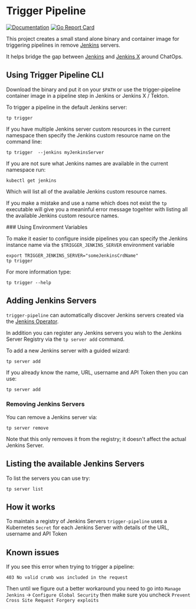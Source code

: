 # Trigger Pipeline

[![Documentation](https://godoc.org/github.com/jenkins-x-labs/trigger-pipeline?status.svg)](https://pkg.go.dev/mod/github.com/jenkins-x-labs/trigger-pipeline)
[![Go Report Card](https://goreportcard.com/badge/github.com/jenkins-x-labs/trigger-pipeline)](https://goreportcard.com/report/github.com/jenkins-x-labs/trigger-pipeline)

This project creates a small stand alone binary and container image for triggering pipelines in remove [Jenkins](https://jenkins.io/) servers.

It helps bridge the gap between [Jenkins](https://jenkins.io/) and [Jenkins X](https://jenkins-x.io/) around ChatOps.


## Using Trigger Pipeline CLI

Download the binary and put it on your `$PATH` or use the trigger-pipeline container image in a pipeline step in Jenkins or Jenkins X / Tekton.

To trigger a pipeline in the default Jenkins server:

``` 
tp trigger
```

If you have multiple Jenkins server custom resources in the current namespace then specify the Jenkins custom resource name on the command line:

``` 
tp trigger  --jenkins myJenkinsServer
```

If you are not sure what Jenkins names are available in the current namespace run:

``` 
kubectl get jenkins
```

Which will list all of the available Jenkins custom resource names.

If you make a mistake and use a name which does not exist the `tp` executable will give you a meaninful error message togehter with listing all the available Jenkins custom resource names.


### Using Environment Variables

To make it easier to configure inside pipelines you can specify the Jenkins instance name via the `$TRIGGER_JENKINS_SERVER` environment variable

```   
export TRIGGER_JENKINS_SERVER="someJenkinsCrdName"
tp trigger
```
 
For more information type: 

``` 
tp trigger --help
```       

## Adding Jenkins Servers

`trigger-pipeline` can automatically discover Jenkins servers created via the [Jenkins Operator](https://jenkinsci.github.io/kubernetes-operator/).

In addition you can register any Jenkins servers you wish to the Jenkins Server Registry via the `tp server add` command.

To add a new Jenkins server with a guided wizard:

```
tp server add 
```

If you already know the name, URL, username and API Token then you can use:

```
tp server add 
```

### Removing Jenkins Servers

You can remove a Jenkins server via:

``` 
tp server remove
```

Note that this only removes it from the registry; it doesn't affect the actual Jenkins Server.

## Listing the available Jenkins Servers

To list the servers you can use try:

``` 
tp server list
```

## How it works

To maintain a registry of Jenkins Servers `trigger-pipeline` uses a Kubernetes `Secret` for each Jenkins Server with details of the URL, username and API Token 

## Known issues

If you see this error when trying to trigger a pipeline:

``` 
403 No valid crumb was included in the request
```

Then until we figure out a better workaround you need to go into `Manage Jenkins` -> `Configure Global Security` then make sure you uncheck `Prevent Cross Site Request Forgery exploits` 